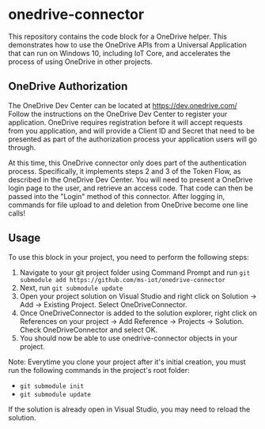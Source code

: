 # onedrive-connector

This repository contains the code block for a OneDrive helper. This demonstrates how to use the OneDrive APIs from a Universal Application that can run on Windows 10, including IoT Core, and accelerates the process of using OneDrive in other projects.

## OneDrive Authorization
The OneDrive Dev Center can be located at https://dev.onedrive.com/
Follow the instructions on the OneDrive Dev Center to register your application. OneDrive requires registration before it will accept requests from you application, and will provide a Client ID and Secret that need to be presented as part of the authorization process your application users will go through.

At this time, this OneDrive connector only does part of the authentication process. Specifically, it implements steps 2 and 3 of the Token Flow, as described in the OneDrive Dev Center. You will need to present a OneDrive login page to the user, and retrieve an access code. That code can then be passed into the "Login" method of this connector. After logging in, commands for file upload to and deletion from OneDrive become one line calls!

## Usage
To use this block in your project, you need to perform the following steps:

1. Navigate to your git project folder using Command Prompt and run `git submodule add https://github.com/ms-iot/onedrive-connector`
2. Next, run `git submodule update`
3. Open your project solution on Visual Studio and right click on Solution -> Add -> Existing Project. Select OneDriveConnector.
4. Once OneDriveConnector is added to the solution explorer, right click on References on your project -> Add Reference -> Projects -> Solution. Check OneDriveConnector and select OK.
5. You should now be able to use onedrive-connector objects in your project.

Note: Everytime you clone your project after it's initial creation, you must run the following commands in the project's root folder: 
- `git submodule init`
- `git submodule update`

If the solution is already open in Visual Studio, you may need to reload the solution.
